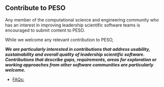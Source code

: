 ## Contribute to PESO

Any member of the computational science and engineering community who has an interest in improving leadership scientific software teams is encouraged to submit content to PESO.  

While we welcome any relevant contribution to PESO,

**_We are particularly interested in contributions that address usability, sustainability and overall quality of leadership scientific software.  Contributions that describe gaps, requirements, areas for exploration or working approaches from other software communities are particularly welcome._**

- [FAQs:](FAQ.md)

